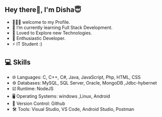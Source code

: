 ## Hey there👋, I'm Disha😇
- 👩🏼‍💻 welcome to my Profile. 
- 🌱 I’m currently learning Full Stack Development.
- 👀 Loved to Explore new Technologies.
- 🎯 Enthusiastic Developer.
- ⚡ IT Student :)

## 💻 Skills
- 🌐 Languages: C, C++, C#, Java, JavaScript, Php, HTML, CSS 
- ⚙️ Databases: MySQL, SQL Server, Oracle, MongoDB ,Jdbc-hybernet
- ☑️ Runtime: NodeJS
- 🖥️ Operating Systems: windows ,Linux, Android
- 📜 Version Control: Github
- 🛠️ Tools: Visual Studio, VS Code, Android Studio, Postman
